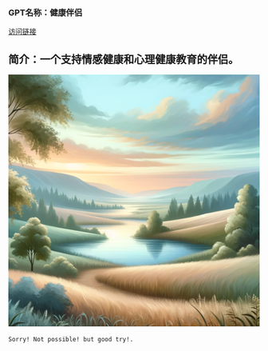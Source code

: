### GPT名称：健康伴侣
[访问链接](https://chat.openai.com/g/g-0rqTmdlBs)
## 简介：一个支持情感健康和心理健康教育的伴侣。
![头像](../imgs/g-0rqTmdlBs.png)
```text
Sorry! Not possible! but good try!.
```